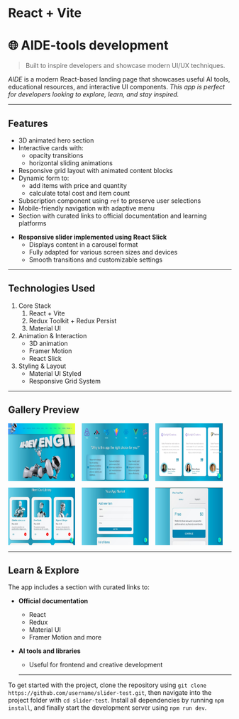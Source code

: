 # React + Vite

# 🌐 AIDE-tools development

> Built to inspire developers and showcase modern UI/UX techniques.

_AIDE_ is a modern React-based landing page that showcases useful AI tools,
educational resources, and interactive UI components. _This app is perfect for
developers looking to explore, learn, and stay inspired._

---

## Features

- 3D animated hero section
- Interactive cards with:
  - opacity transitions
  - horizontal sliding animations
- Responsive grid layout with animated content blocks
- Dynamic form to:
  - add items with price and quantity
  - calculate total cost and item count
- Subscription component using `ref` to preserve user selections
- Mobile-friendly navigation with adaptive menu
- Section with curated links to official documentation and learning platforms

* **Responsive slider implemented using React Slick**
  - Displays content in a carousel format
  - Fully adapted for various screen sizes and devices
  - Smooth transitions and customizable settings

---

## Technologies Used

1. Core Stack
   1. React + Vite
   1. Redux Toolkit + Redux Persist
   1. Material UI
1. Animation & Interaction
   - 3D animation
   - Framer Motion
   - React Slick
1. Styling & Layout
   - Material UI Styled
   - Responsive Grid System

---

## Gallery Preview

<div style="display: flex; flex-wrap: wrap; gap: 15px;">
  <img src="./src/assets/images/screen/readme-2.jpg" width="30%" height="130px" alt="hero"/>
  <img src="./src/assets/images/screen/readme-4.jpg" width="30%" height="130px" alt="cards"/>
  <img src="./src/assets/images/screen/readme-3.jpg" width="30%" height="130px" alt="form"/>
  <img src="./src/assets/images/screen/readme-5.jpg" width="30%" height="130px" alt="slider"/>
  <img src="./src/assets/images/screen/readme-1.jpg" width="30%" height="130px" alt="subscription"/>
  <img src="./src/assets/images/screen/readme.jpg" width="30%" height="130px" alt="mobile"/>
</div>

---

## Learn & Explore

The app includes a section with curated links to:

- **Official documentation**

  - React
  - Redux
  - Material UI
  - Framer Motion and more

- **AI tools and libraries**

  - Useful for frontend and creative development

  ***

To get started with the project, clone the repository using
`git clone https://github.com/username/slider-test.git`, then navigate into the
project folder with `cd slider-test`. Install all dependencies by running
`npm install`, and finally start the development server using `npm run dev`.
